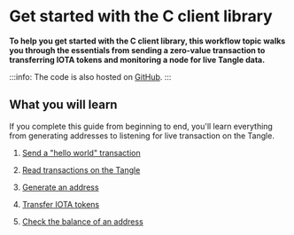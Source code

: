 # Get started with the C client library

**To help you get started with the C client library, this workflow topic walks you through the essentials from sending a zero-value transaction to transferring IOTA tokens and monitoring a node for live Tangle data.**

:::info:
The code is also hosted on [GitHub](https://github.com/iota-community/c-iota-workshop).
:::

## What you will learn

If you complete this guide from beginning to end, you'll learn everything from generating addresses to listening for live transaction on the Tangle.

1. [Send a "hello world" transaction](../tutorials/c/send-your-first-bundle.md)

2. [Read transactions on the Tangle](../tutorials/c/read-transactions.md)

3. [Generate an address](../tutorials/c/generate-an-address.md)

4. [Transfer IOTA tokens](../tutorials/c/transfer-iota-tokens.md)

5. [Check the balance of an address](../tutorials/c/check-balance.md)